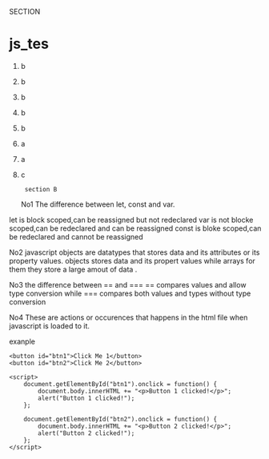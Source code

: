 
SECTION 
# js_tes
1. b
2. b 
3. b
4. b
5. b
6. a
7. a
8. c


        section B
    No1
The difference between let, const and var.

let is block scoped,can be reassigned but not redeclared
var is not blocke scoped,can be redeclared and can be reassigned
const is  bloke scoped,can be redeclared and cannot be reassigned

   No2
   javascript objects are datatypes that stores data and its attributes or its property values.
   objects stores data and its propert values while arrays for them they store a large amout of data .

   No3
   the difference between == and ===
==  compares values and allow type conversion while
=== compares  both values and types without type conversion

  No4
  These are actions or occurences that happens in the html file when javascript is loaded to it.

  exanple
  
    <button id="btn1">Click Me 1</button>
    <button id="btn2">Click Me 2</button>

    <script>
        document.getElementById("btn1").onclick = function() {
            document.body.innerHTML += "<p>Button 1 clicked!</p>";
            alert("Button 1 clicked!");
        };

        document.getElementById("btn2").onclick = function() {
            document.body.innerHTML += "<p>Button 2 clicked!</p>";
            alert("Button 2 clicked!");
        };
    </script>



